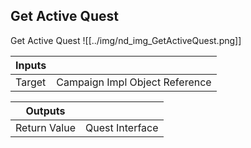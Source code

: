 ## Get Active Quest
Get Active Quest
![[../img/nd_img_GetActiveQuest.png]]

|Inputs||
|--|--|
| Target | Campaign Impl Object Reference |

|Outputs||
|--|--|
| Return Value | Quest Interface |
